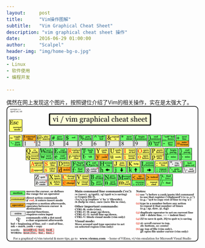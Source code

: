 ```yaml
---
layout:     post
title:      "Vim操作图解"
subtitle:   "Vim Graphical Cheat Sheet"
description: "vim graphical cheat sheet 操作"
date:       2016-06-29 01:00:00
author:     "Scalpel"
header-img: "img/home-bg-o.jpg"
tags:
- Linux
- 软件使用
- 编程开发

---
```

偶然在网上发现这个图片，按照键位介绍了Vim的相关操作，实在是太强大了。
![](img/post/vim-cheat-sheet.gif)


